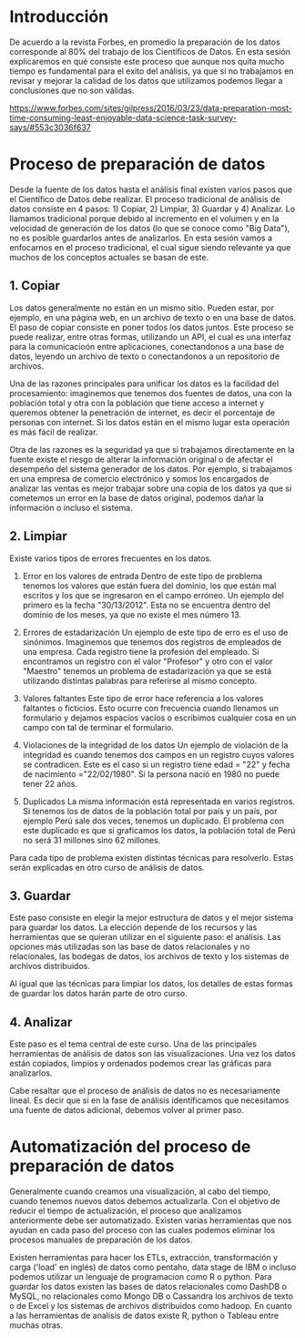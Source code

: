 # Introducción
De acuerdo a la revista Forbes, en promedio la preparación de los datos corresponde al 80% del trabajo de los Científicos de Datos. En esta sesión explicaremos en qué consiste este proceso que aunque nos quita mucho tiempo es fundamental para el exito del análisis, ya que si no trabajamos en revisar y mejorar la calidad de los datos que utilizamos podemos llegar a conclusiones que no son válidas.

https://www.forbes.com/sites/gilpress/2016/03/23/data-preparation-most-time-consuming-least-enjoyable-data-science-task-survey-says/#553c3036f637


 # Proceso de preparación de datos
Desde la fuente de los datos hasta el análisis final existen varios pasos que el Científico de Datos debe realizar. El proceso tradicional de análisis de datos consiste en 4 pasos: 1) Copiar, 2) Limpiar, 3) Guardar y 4) Analizar. Lo llamamos tradicional porque debido al incremento en el volumen y en la velocidad de generación de los datos (lo que se conoce como "Big Data"), no es posible guardarlos antes de analizarlos. En esta sesión vamos a enfocarnos en el proceso tradicional, el cual sigue siendo relevante ya que muchos de los conceptos actuales se basan de este. 

 ## 1. Copiar
Los datos generalmente no están en un mismo sitio. Pueden estar, por ejemplo, en una página web, en un archivo de texto o en una base de datos. El paso de copiar consiste en poner todos los datos juntos. Este proceso se puede realizar, entre otras formas, utilizando un API, el cual es una interfaz para la comunicacioón entre aplicaciones, conectandonos a una base de datos, leyendo un archivo de texto o conectandonos a un repositorio de archivos. 

Una de las razones principales para unificar los datos es la facilidad del procesamiento: imaginemos que tenemos dos fuentes de datos, una con la población total y otra con la población que tiene acceso a internet y queremos obtener la penetración de internet, es decir el porcentaje de personas con internet. Si los datos están en el mismo lugar esta operación es más fácil de realizar. 

Otra de las razones es la seguridad ya que si trabajamos directamente en la fuente existe el riesgo de alterar la información original o de afectar el desempeño del sistema generador de los datos. Por ejemplo, si trabajamos en una empresa de comercio electrónico y somos los encargados de analizar las ventas es mejor trabajar sobre una copia de los datos ya que si cometemos un error en la base de datos original, podemos dañar la información o incluso el sistema. 

## 2. Limpiar
Existe varios tipos de errores frecuentes en los datos. 

 1. Error en los valores de entrada
Dentro de este tipo de problema tenemos los valores que están fuera del dominio, los que están mal escritos y los que se ingresaron en el campo erróneo. Un ejemplo del primero es la fecha "30/13/2012". Esta no se encuentra dentro del dominio de los meses, ya que no existe el mes número 13. 

 2. Errores de estadarización
Un ejemplo de este tipo de erro es el uso de sinónimos. Imaginemos que tenemos dos registros de empleados de una empresa. Cada registro tiene la profesión del empleado. Si encontramos un registro con el valor "Profesor" y otro con el valor "Maestro" tenemos un problema de estadarización ya que se está utilizando distintas palabras para referirse al mismo concepto. 

 3. Valores faltantes
Este tipo de error hace referencia a los valores faltantes o ficticios. Esto ocurre con frecuencia cuando llenamos un formulario y dejamos espacios vacíos o escribimos cualquier cosa en un campo con tal de terminar el formulario. 

 5. Violaciones de la integridad de los datos
Un ejemplo de violación de la integridad es cuando tenemos dos campos en un registro cuyos valores se contradicen. Este es el caso si un registro tiene edad = "22" y fecha de nacimiento ="22/02/1980". Si la persona nació en 1980 no puede tener 22 años.

 6. Duplicados
La misma información está representada en varios registros. Si tenemos los de datos de la población total por país y un país, por ejemplo Perú sale dos veces, tenemos un duplicado. El problema con este duplicado es que si graficamos los datos, la población total de Perú no será 31 millones sino 62 millones. 
 
Para cada tipo de problema existen distintas técnicas para resolverlo. Estas serán explicadas en otro curso de análisis de datos. 

 ## 3. Guardar
Este paso consiste en elegir la mejor estructura de datos y el mejor sistema para guardar los datos. La elección depende de los recursos y las herramientas que se quieran utilizar en el siguiente paso: el análisis. Las opciones más utilizadas son las base de datos relacionales y no relacionales, las bodegas de datos, los archivos de texto y los sistemas de archivos distribuidos. 

Al igual que las técnicas para limpiar los datos, los detalles de estas formas de guardar los datos harán parte de otro curso. 
 
 ## 4. Analizar
Este paso es el tema central de este curso. Una de las principales herramientas de análisis de datos son las visualizaciones. Una vez los datos están copiados, limpios y ordenados podemos crear las gráficas para analizarlos. 

Cabe resaltar que el proceso de análisis de datos no es necesariamente lineal. Es decir que si en la fase de análisis identificamos que necesitamos una fuente de datos adicional, debemos volver al primer paso. 

# Automatización del proceso de preparación de datos
Generalmente cuando creamos una visualización, al cabo del tiempo, cuando tenemos nuevos datos debemos actualizarla. Con el objetivo de reducir el tiempo de actualización, el proceso que analizamos anteriormente debe ser automatizado. Existen varias herramientas que nos ayudan en cada paso del proceso con las cuales podemos eliminar los procesos manuales de preparación de los datos.

Existen herramientas para hacer los ETLs, extracción, transformación y carga ('load' en inglés) de datos como pentaho, data stage de IBM o incluso podemos utilizar un lenguaje de programacion como R o python. Para guardar los datos existen las bases de datos relacionales como DashDB o MySQL, no relacionales como Mongo DB o Cassandra los archivos de texto o de Excel y los sistemas de archivos distribuidos como hadoop. En cuanto a las herramientas de analisis de datos existe R, python o Tableau entre muchas otras.
